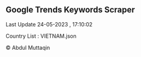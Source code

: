 

## Google Trends Keywords Scraper 
 
Last Update 24-05-2023 , 17:10:02

Country List :
VIETNAM.json



© Abdul Muttaqin 
